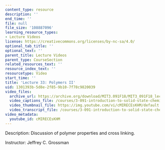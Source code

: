```yaml
---
content_type: resource
description: ''
end_time: ''
file: null
file_size: '108887096'
learning_resource_types:
- Lecture Videos
license: https://creativecommons.org/licenses/by-nc-sa/4.0/
optional_tab_title: ''
optional_text: ''
parent_title: Lecture Videos
parent_type: CourseSection
related_resources_text: ''
resource_index_text: ''
resourcetype: Video
start_time: ''
title: 'Lecture 33: Polymers II'
uid: 1301393b-5d8e-2f85-9b10-7f78c9820039
video_files:
  archive_url: https://archive.org/download/MIT3.091F18/MIT3_091F18_lec33_300k.mp4
  video_captions_file: /courses/3-091-introduction-to-solid-state-chemistry-fall-2018/cMIRECEsKHM_captions.webvtt
  video_thumbnail_file: https://img.youtube.com/vi/cMIRECEsKHM/default.jpg
  video_transcript_file: /courses/3-091-introduction-to-solid-state-chemistry-fall-2018/cMIRECEsKHM_transcript.pdf
video_metadata:
  youtube_id: cMIRECEsKHM
---
```


Description: Discussion of polymer properties and cross linking.

Instructor: Jeffrey C. Grossman


